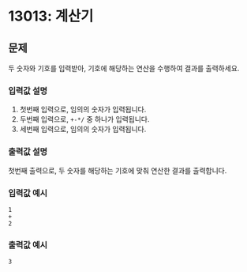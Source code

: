 # 13013: 계산기

## 문제
두 숫자와 기호를 입력받아, 기호에 해당하는 연산을 수행하여 결과를 출력하세요.

### 입력값 설명
1. 첫번째 입력으로, 임의의 숫자가 입력됩니다.
2. 두번째 입력으로, `+-*/` 중 하나가 입력됩니다.
3. 세번째 입력으로, 임의의 숫자가 입력됩니다.

### 출력값 설명
첫번째 출력으로, 두 숫자를 해당하는 기호에 맞춰 연산한 결과를 출력합니다.

### 입력값 예시
```
1
+
2
```

### 출력값 예시
```
3
```
